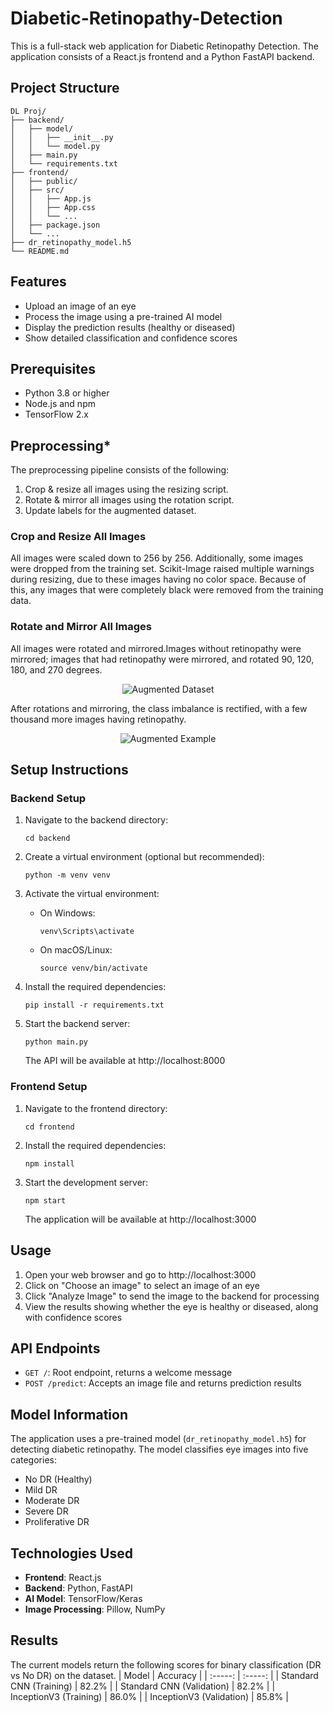 # Diabetic-Retinopathy-Detection

This is a full-stack web application for  Diabetic Retinopathy Detection. The application consists of a React.js frontend and a Python FastAPI backend.

## Project Structure

```
DL Proj/
├── backend/
│   ├── model/
│   │   ├── __init__.py
│   │   └── model.py
│   ├── main.py
│   └── requirements.txt
├── frontend/
│   ├── public/
│   ├── src/
│   │   ├── App.js
│   │   ├── App.css
│   │   └── ...
│   ├── package.json
│   └── ...
├── dr_retinopathy_model.h5
└── README.md
```

## Features

- Upload an image of an eye
- Process the image using a pre-trained AI model
- Display the prediction results (healthy or diseased)
- Show detailed classification and confidence scores

## Prerequisites

- Python 3.8 or higher
- Node.js and npm
- TensorFlow 2.x
## Preprocessing*

The preprocessing pipeline consists of the following:
1. Crop & resize all images using the resizing script.
2. Rotate & mirror all images using the rotation script.
3. Update labels for the augmented dataset.
### Crop and Resize All Images

All images were scaled down to 256 by 256. Additionally, some images were dropped from the training set. Scikit-Image raised multiple warnings during resizing, due to these images having no color space. Because of this, any images that were completely black were removed from the training data.
### Rotate and Mirror All Images

All images were rotated and mirrored.Images without retinopathy were mirrored; images that had retinopathy were mirrored, and rotated 90, 120, 180, and 270 degrees.

<p align = "center">
<img align="center" src="images/augmented_dataset.png" alt="Augmented Dataset"/>
</p>

After rotations and mirroring, the class imbalance is rectified, with a few thousand more images having retinopathy.

<p align = "center">
<img align="center" src="images/augmentation_example.png" alt="Augmented Example"/>
</p>

## Setup Instructions

### Backend Setup

1. Navigate to the backend directory:
   ```
   cd backend
   ```

2. Create a virtual environment (optional but recommended):
   ```
   python -m venv venv
   ```

3. Activate the virtual environment:
   - On Windows:
     ```
     venv\Scripts\activate
     ```
   - On macOS/Linux:
     ```
     source venv/bin/activate
     ```

4. Install the required dependencies:
   ```
   pip install -r requirements.txt
   ```

5. Start the backend server:
   ```
   python main.py
   ```
   The API will be available at http://localhost:8000

### Frontend Setup

1. Navigate to the frontend directory:
   ```
   cd frontend
   ```

2. Install the required dependencies:
   ```
   npm install
   ```

3. Start the development server:
   ```
   npm start
   ```
   The application will be available at http://localhost:3000

## Usage

1. Open your web browser and go to http://localhost:3000
2. Click on "Choose an image" to select an image of an eye
3. Click "Analyze Image" to send the image to the backend for processing
4. View the results showing whether the eye is healthy or diseased, along with confidence scores

## API Endpoints

- `GET /`: Root endpoint, returns a welcome message
- `POST /predict`: Accepts an image file and returns prediction results

## Model Information

The application uses a pre-trained model (`dr_retinopathy_model.h5`) for detecting diabetic retinopathy. The model classifies eye images into five categories:
- No DR (Healthy)
- Mild DR
- Moderate DR
- Severe DR
- Proliferative DR

## Technologies Used

- **Frontend**: React.js
- **Backend**: Python, FastAPI
- **AI Model**: TensorFlow/Keras 
- **Image Processing**: Pillow, NumPy

## Results

The current models return the following scores for binary classification (DR vs No DR) on the dataset.
| Model | Accuracy |
| :-----: | :-----: |
| Standard CNN (Training) | 82.2% |
| Standard CNN (Validation) | 82.2% |
| InceptionV3 (Training) | 86.0% |
| InceptionV3 (Validation) | 85.8% |


